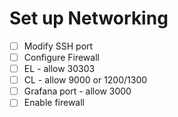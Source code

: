 # Set up Networking

- [ ] Modify SSH port
- [ ] Configure Firewall
- [ ] EL - allow 30303
- [ ] CL - allow 9000 or 1200/1300
- [ ] Grafana port - allow 3000
- [ ] Enable firewall